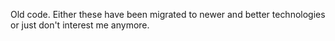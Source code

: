 Old code. Either these have been migrated to newer and better technologies or just don't interest me anymore.